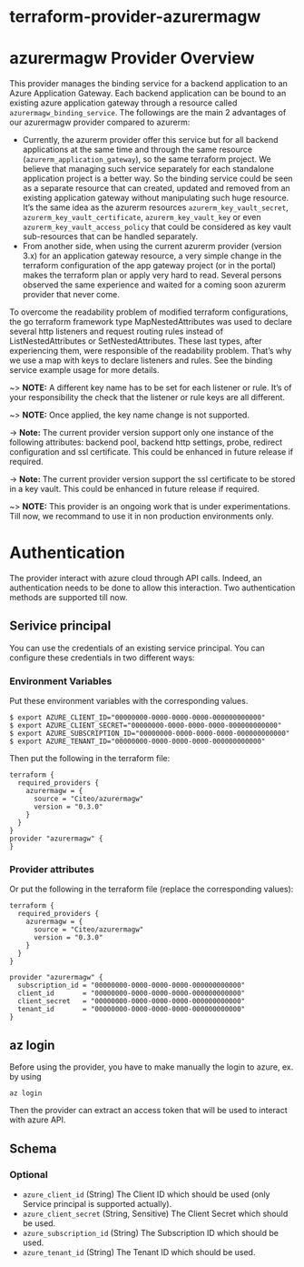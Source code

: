 # terraform-provider-azurermagw

# azurermagw Provider Overview
This provider manages the binding service for a backend application to an Azure Application Gateway.
Each backend application can be bound to an existing azure application gateway through a resource called `azurermagw_binding_service`. 
The followings are the main 2 advantages of our azurermagw provider compared to azurerm:
* Currently, the azurerm provider offer this service but for all backend applications at the same time and through the same resource (`azurerm_application_gateway`), so the same terraform project. We believe that managing such service separately for each standalone application project is a better way. So the binding service could be seen as a separate resource that can created, updated and removed from an existing application gateway without manipulating such huge resource. It’s the same idea as the azurerm resources `azurerm_key_vault_secret`, `azurerm_key_vault_certificate`, `azurerm_key_vault_key` or even `azurerm_key_vault_access_policy` that could be considered as key vault sub-resources that can be handled separately.
* From another side, when using the current azurerm provider (version 3.x) for an application gateway resource, a very simple change in the terraform configuration of the app gateway project (or in the portal) makes the terraform plan or apply very hard to read. Several persons observed the same experience and waited for a coming soon azurerm provider that never come. 

To overcome the readability problem of modified terraform configurations, the go terraform framework type MapNestedAttributes was used to declare several http listeners and request routing rules instead of ListNestedAttributes or SetNestedAttributes. These last types, after experiencing them, were responsible of the readability problem. That’s why we use a map with keys to declare listeners and rules. See the binding service example usage for more details.

~> **NOTE:** A different key name has to be set for each listener or rule. It’s of your responsibility the check that the listener or rule keys are all different. 

~> **NOTE:** Once applied, the key name change is not supported. 

-> **Note:** The current provider version support only one instance of the following attributes: backend pool, backend http settings, probe, redirect configuration and ssl certificate. This could be enhanced in future release if required.

-> **Note:** The current provider version support the ssl certificate to be stored in a key vault. This could be enhanced in future release if required.

~> **NOTE:** This provider is an ongoing work that is under experimentations. Till now, we recommand to use it in non production environments only. 

# Authentication
The provider interact with azure cloud through API calls. Indeed, an authentication needs to be done to allow this interaction.
Two authentication methods are supported till now.


## Serivice principal
You can use the credentials of an existing service principal. You can configure these credentials in two different ways:

### Environment Variables
Put these environment variables with the corresponding values.

```shell
$ export AZURE_CLIENT_ID="00000000-0000-0000-0000-000000000000"
$ export AZURE_CLIENT_SECRET="00000000-0000-0000-0000-000000000000"
$ export AZURE_SUBSCRIPTION_ID="00000000-0000-0000-0000-000000000000"
$ export AZURE_TENANT_ID="00000000-0000-0000-0000-000000000000"
```
Then put the following in the terraform file:

```hcl
terraform {
  required_providers {
    azurermagw = {
      source = "Citeo/azurermagw"
      version = "0.3.0"
    }
  }
}
provider "azurermagw" {
}
```

### Provider attributes
Or put the following in the terraform file (replace the corresponding values):

```hcl
terraform {
  required_providers {
    azurermagw = {
      source = "Citeo/azurermagw"
      version = "0.3.0"
    }
  }
}

provider "azurermagw" {
  subscription_id = "00000000-0000-0000-0000-000000000000"
  client_id       = "00000000-0000-0000-0000-000000000000"
  client_secret   = "00000000-0000-0000-0000-000000000000"
  tenant_id       = "00000000-0000-0000-0000-000000000000"
}
```
## az login
Before using the provider, you have to make manually the login to azure, ex. by using 
```shell
az login
```
Then the provider can extract an access token that will be used to interact with azure API.

<!-- schema generated by tfplugindocs -->
## Schema

### Optional

- `azure_client_id` (String) The Client ID which should be used (only Service principal is supported actually).
- `azure_client_secret` (String, Sensitive) The Client Secret which should be used.
- `azure_subscription_id` (String) The Subscription ID which should be used.
- `azure_tenant_id` (String) The Tenant ID which should be used.
